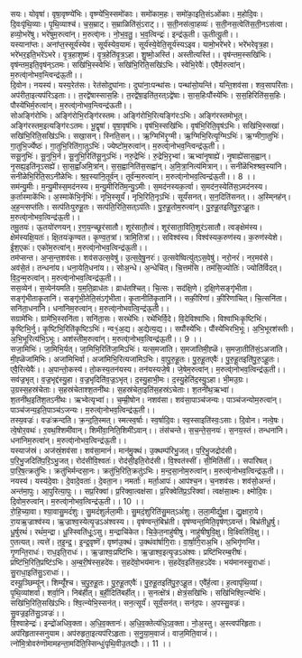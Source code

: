

  
सयः। योवृषा॑। वृषा॒वृष्ण्ये॑भिः। वृष्ण्ये॑भि॒स्समो॑काः। समो॑काम॒हः। समो॑का॒इति॒संऽओ॑काः। म॒होदि॒वः। दि॒वःपृ॑थि॒व्याः। पृ॒थि॒व्याश्च॑। च॒स॒म्राट्। स॒म्राळिति॑सं॒ऽराट्।। स॒ती॒नस॑त्वा॒हव्यः॑। स॒ती॒नस॒त्वेति॑स॒ती॒नऽस॑त्वा। हव्यो॒भरे॑षु। भरे॑षुम॒रुत्वा॑न्। म॒रुत्वा्॑नः। नो॒भ॒व॒तु॒। भ॒व॒त्विन्द्रः॑। इन्द्र॑ऊ॒ती। ऊ॒तीत्यू॒ती।।  
यस्याना॑प्तः। अना॑प्त॒स्सूर्य॑स्येव। सूर्य॑स्येव॒यामः॑। सूर्य॑स्ये॒वेति॒सूर्य॑स्यऽइव। यामो॒भरे॑भरे। भरे॑भरेवृत्र॒हा। भरे॑भर॒इति॒भरे॑ऽभरे। वृ॒त्र॒हाशुष्मः॑। वृ॒त्र॒हेति॑वृ॒त्र॒ऽहा। शु॒ष्मो॒अस्ति॑। अस्तीत्यस्ति॑।। वृष॑न्तम॒स्सखि॑भिः। वृष॑न्तम॒इति॒वृष॑न्ऽतमः। सखि॑भि॒स्स्वेभिः॑। सखि॑भि॒रिति॒सखि॑ऽभिः। स्वेभि॒रेवैः॑। एवै॑र्म॒रुत्वा॑न्। म॒रुत्वा्॑नोभव॒न्त्विन्द्र॑ऊ॒ती।।  
दि॒वोन। नयस्य॑। यस्य॒रेत॑सः। रेत॑सोदुघा॑नाः। दुघा॑नाः॒पन्था॑सः। पन्था॑सो॒यन्ति॑। यन्ति॒शव॑सा। शव॒सापरि॑ताः। अप॑रीता॒इत्यप॑रिऽइताः।। त॒रद्वे॑षास्सास॒हिः। त॒रद्वे॑षा॒इति॑त॒रत्ऽद्वे॑षाः। सा॒स॒हिःपौंस्ये॑भिः। स॒स॒हिरिति॑स॒स॒हिः। पौस्ये॑भिर्म॒रुत्वा॑न्। म॒रुत्वा्॑नोभव॒न्त्विन्द्र॑ऊती।।  
सोअङ्गि॑रोभिः। अङ्गि॑रोभि॒रङ्गि॑रस्तमः। अङ्गि॑रोभि॒रित्यङ्गि॑रःऽभिः। अङ्गि॑रस्तमोभूत्। अङ्गि॑रस्तम॒इत्यङ्गि॑रःऽतमः। भू॒द्वृषा॑। वृषा॒वृष॑भिः। वृष॑भि॒स्सखि॑भिः। वृष॑भि॒रिति॒वृष॑ऽभिः। सखि॑भि॒स्सखा॑। सखि॑भि॒रिति॒सखि॑ऽभिः। सखा॒सन्। स्निति॒सन्।। ऋ॒ग्मिभि॑रृ॒ग्मी। ऋ॒ग्मिभि॒रित्यृ॒ग्मिऽभिः॑। ऋ॒ग्मीगा॒तुभिः॑। गा॒तुभि॒र्ज्येष्ठः॑। गा॒तुभि॒रिति॑गा॒तुऽभिः॑। ज्येष्टो॑म॒रुत्वा॑न्। म॒रुत्वा्॑नोभव॒न्त्विन्द्र॑ऊ॒ती।।  
ससू॒नुभिः॑। सू॒नुभि॒र्न। सू॒नुभि॒रिति॑सू॒नुऽभिः॑। नरु॒द्रेभिः॑। रु॒द्रेभि॒रृभ्वा॑। ऋभ्वा॑नृ॒षाह्ये॑। नृ॒षाह्ये॑सास॒ह्वान्। नृ॒सह्य॒इति॑नृ॒ऽसह्ये॑। सा॒स॒ह्वाँअमि॒त्रा॑न्। स॒स॒ह्वानिति॑स॒सह्वा॑न्। अ॒मि॒त्रा॒नित्य॑मित्रान्।। सनी॑ळॆभिश्श्रव॒स्या॑नि। सनी॑ळेभि॒रिति॒सऽनी॑ळेभिः। श्र॒व॒स्या॑नि॒तूर्व॑न्। तूर्व॑न्म॒रुत्वा॑न्। म॒रुत्वा्॑नोभव॒त्विन्द्र॑ऊ॒ती।। 8 ।।  
सम॑न्यु॒मीः। म॒न्यु॒मीस्स॒मद॑नस्य। म॒न्यु॒मीरिति॑म॒न्यु॒ऽमीः। स॒मद॑नस्यक॒र्त्वा। स॒मद॑न॒स्येति॑स॒ऽमद॑नस्य। क॒र्तास्माके॑भिः। अ॒स्माके॑भि॒र्नृभिः॑। नृभि॒स्सूर्यं॑। नृभि॒रिति॒नृऽभिः॑। सूर्यं॑सनत्। स॒न॒दिति॑सनत्।। अ॒स्मि्नह॑न्। अ॒ह॒न्त्सप्त॑तिः। सत्प॑तिःपुरुहू॒तः। सत्प॑ति॒रिति॒सत्ऽप॑तिः। पु॒रु॒हू॒तोम॒रुत्वा॑न्। पु॒रु॒हू॒तइति॑पु॒रु॒ऽहू॒तः। म॒रुत्वा्॑नोभव॒त्विन्द्र॑ऊ॒ती।।  
तमू॒तयः॑। ऊ॒तयो॑रणयन्। र॒ण॒य॒न्च्छूर॑सातौ। शूर॑सातौ॒त्वं। शूर॑साता॒विति॒शूर॑ऽसातौ। त्वङ्क्षेम॑स्य। क्षेम॑स्यक्षि॒यतः॑। क्षि॒तयः॑कृण्वत। कृ॒ण्व॒त॒त्रां। त्रामि॒तित्रां।। सविश्व॑स्य। विश्व॑स्यक॒रुण॑स्य। क॒रुण॑स्येशे। ई॒श॒एकः॑। एको॑म॒रुत्वा॑न्। म॒रुत्वा्॑नोभव॒त्विन्द्र॑ऊ॒ती।।  
तम॑प्सन्त। अ॒प्स॒न्त॒शव॑सः। शव॑सउत्स॒वेषु॑। उ॒त्स॒वे॒षु॒नरः॑। उ॒त्सवेष्वित्यु॑त्ऽस॒वेषु॑। नरो॒नरं॑। नर॒मव॑से। अव॑से॒तं। तन्धना॑य। धना॒येति॒धना॑य।। सोअ॒न्धे। अ॒न्धेचि॑त्। चि॒त्तम॑सि। तम॑सि॒ज्योतिः॑। ज्योति॑र्विदत्। वि॒द॒न्म॒रुत्वा॑न्। म॒रुत्वा्॑नोभव॒त्विन्द्र॑ऊ॒ती।।  
सस॒व्येन॑। स॒व्येन॑यमति। य॒म॒ति॒व्राध॑तः। व्राध॑तश्चित्। चि॒त्सः। सद॑क्षि॒णे। द॒क्षि॒णेसङ्गृ॑भीता। सङ्गृ॑भीताकृ॒तानि॑। सङ्गृ॑भी॒तेति॒संऽगृ॑भीता। कृ॒तानीति॑कृ॒तानि॑।। सकी॒रिणा॑। की॒रिणा॑चित्। चि॒त्सनि॑ता। सनि॑ता॒धना॑नि। धना॑निम॒रुत्वा॑न्। म॒रुत्वा्॑नोभवत्वि॒न्द्र॑ऊ॒ती।।  
सग्रामे॑भिः। ग्रामे॑भि॒स्सनि॑ता। सनि॑ता॒सः। सरथे॑भिः। रथे॑भिर्वि॒दे। वि॒देविश्वा॑भिः। विश्वा॑भिःकृ॒ष्टिभिः॑। कृ॒ष्टिभि॒र्नु। कृ॒ष्टिभि॒रिति॑कृ॒ष्टिऽभिः॑। न्व१॒॑अ॒द्य। अ॒द्येत्य॒द्य।। सपौंस्ये॑भिः। पौंस्ये॑भिरभि॒भूः। अ॒भि॒भूरश॑स्तीः। अ॒भि॒भूरित्य॑भि॒ऽभूः। अश॑स्तीम॒रुत्वा॑न्। म॒रुत्वा्॑नोभव॒त्विन्द्र॑ऊ॒ती।। 9 ।।  
सजा॒मिभिः॑। जा॒मिभि॒र्यत्। जा॒मिभि॒रिति॑जा॒मिऽभिः॑। यत्स॒मजा॑ति। स॒मजा॑तिमी॒ह्ळॆ। स॒मजा॒तीति॑सं॒ऽअजा॑ति। मी॒ह्ळॆजा॑मिभिः। अजा॑मिभिर्वा। अजा॑मिभि॒रित्यजा॑मिऽभिः। वा॒पु॒रु॒हू॒तः। पु॒रु॒हू॒तएवैः॑। पु॒रु॒हू॒तइति॑पु॒रु॒ऽहू॒तः। एवै॒रित्येवैः॑।। अ॒पान्तो॒कस्य॑। तो॒कस्य॒तन॑यस्य। तन॑यस्यजे॒षे। जे॒षेम॒रुत्वा॑न्। म॒रुत्वा्॑नोभव॒त्विन्द्र॑ऊ॒ती।।  
सव॑ज्र॒भृत्। व॒ज्र॒भृद्द॑स्यु॒हा। व॒ज्र॒भृदिति॑व॒ज्र॒ऽभृत्। द॒स्यु॒हाभी॒मः। द॒स्यु॒हेति॑द॒स्यु॒ऽहा। भी॒मउ॒ग्रः। उ॒ग्रस्स॒हस्र॑चेताः। स॒हस्र॑चेताश्श॒तनी॑थः। स॒हस्र॑चेता॒इति॑स॒हस्र॑ऽचेताः। श॒तनी॑थ॒ऋभ्वा॑। श॒तनी॑थ॒इति॑श॒तऽनी॑थः। ऋभ्वेत्यृभ्वा॑।। च॒म्म्री॒षोन। नशव॑सा। शव॑सा॒पाञ्च॑जन्यः। पाञ्च॑जन्योम॒रुत्वा॑न्। पाञ्च॑जन्य॒इति॒पाञ्च॑ऽजन्यः। म॒रुत्वा्॑नोभव॒त्विन्द्र॑ऊ॒ती।।  
तस्य॒वज्रः॑। वज्रः॑क्रन्दति। क्र॒न्द॒ति॒स्मत्। स्मत्स्व॒र्षाः। स्व॒र्षादि॒वः। स्व॒स्साइति॑स्वः॒ऽसाः। दि॒वोन। नत्वे॒षः। त्वे॒षोर॒वथः॑। र॒वथ॒श्शिमी॑वान्। शिमी॑वा॒निति॒शिमी॑ऽवान्।। तंस॑चन्ते। स॒च॒न्ते॒स॒नयः॑। स॒नय॒स्तं। तन्धना॑नि। धना॑निम॒रुत्वा॑न्। म॒रुत्वा्॑नोभव॒त्विन्द्र॑ऊ॒ती।।  
यस्याज॑स्रं। अज॑स्रं॒शव॑सा। शव॑सा॒मानं॑। मान॑मु॒क्थं। उ॒क्थम्प॑रिभु॒जत्। प॒रि॒भु॒जद्रोद॑सी। प॒रि॒भु॒जदिति॑प॒रि॒ऽभु॒जत्। रोद॑सीवि॒श्वतः॑। रोद॑सी॒इति॒रोद॑सी। वि॒श्वत॑स्सीं। सी॒मिति॑सीं।। सपा॑रिषत्। पा॒रि॒ष॒त्क्रतु॑भिः। क्रतु॑भिर्मन्दसा॒नः। क्रतु॑भि॒रिति॒क्रतु॑ऽभिः। म॒न्द॒सा॒नोम॒रुत्वा॑न्। म॒रुत्वा्॑नोभव॒त्विन्द्र॑ऊ॒ती।।  
नयस्य॑। यस्य॑दे॒वाः। दे॒वादे॒वताः॑। दे॒वता॒न। नमर्ताः॑। मर्ता॒आपः॑। आप॑श्च॒न। च॒नशव॑सः। शव॑सो॒अन्तं॑। अन्त॑मा॒पुः। आ॒पुरित्या॒पुः।। सप्र॒रिक्वा॑। प्र॒रिक्वा॒त्वक्ष॑सा। प्र॒रिक्वेति॑प्र॒ऽरिक्वा॑। त्वक्ष॑सा॒क्ष्मः। क्ष्मोदि॒वः। दि॒वोम॒रुत्वा॑न्। म॒रुत्वा्॑नोभव॒त्विन्द्र॑ऊ॒ती।। 10 ।।  
रो॒हि॒च्या॒वा। श्या॒वासु॒मदं॑शुः। सु॒मदं॑शुर्लला॒मीः। सु॒मदं॒शुरिति॑सु॒मत्ऽअं॑शुः। ल॒ला॒मीर्द्यु॒क्षा। द्यु॒क्षारा॒ये। रा॒यऋ॒ज्राश्व॑स्य। ऋ॒ज्राश्व॒स्येत्यृ॒ज्रऽअ॑श्वस्य।। वृष॑ण्वन्तं॒बिभ्र॑ती। वृष॑ण्वन्त॒मिति॒वृष॑ण्ऽवन्तं। बिभ्र॑तीधू॒र्षु। धू॒र्षुरथं॑। रथं॑म॒न्द्रा। धू॒स्स्विति॑धूः॒ऽसु। म॒न्द्राचि॑केत। चि॒के॒त॒नाहु॑षीषु। नाहु॑षीषुवि॒क्षु। वि॒क्ष्विति॑वि॒क्षु।।  
ए॒तत्यत्। त्यत्ते॑। त॒इ॒न्द्र॒। इ॒न्द्र॒वृष्णॆ॑। वृष्ण॑उ॒क्थं। उ॒क्थंवा॑र्षागि॒राः। वा॒र्षा॒गि॒राअ॒भि। अ॒भिगृ॑णन्ति। गृ॒णन्ति॒राधः॑। राध॒इति॒राधः॑।। ऋ॒ज्राश्वः॒प्रष्टि॑भिः। ऋ॒ज्राश्व॒इत्यृ॒ज्रऽअ॑श्वः। प्रष्टि॑भिरम्ब॒रीषः॑। प्रष्टि॑भि॒रिति॒प्रष्टि॑ऽभिः। अ॒म्ब॒री॒ष॑स्स॒हदे॑वः। स॒हदे॑वो॒भय॑मानः। स॒हदे॑व॒इति॑स॒हऽदे॑वः। भय॑मानस्सु॒राधाः॑। सु॒राधा॒इति॑सु॒ऽराधाः॑।।  
दस्यू॒ञ्छिम्यू॑न्। शिम्यूँ॑श्च। च॒पु॒रु॒हू॒तः। पु॒रु॒हू॒तएवैः॑। पु॒रु॒हू॒तइति॑पु॒रु॒ऽहू॒त। एवै॑र्ह॒त्वा। ह॒त्वापृ॑थि॒व्यां। पृ॒थि॒व्यांशर्वा॑। शर्वा॒नि। निब॑र्हीत्। ब॒र्ही॒दिति॑बर्हीत्।। स॒नत्क्षे॑त्रं। क्षेत्रं॒सखि॑भिः। सखि॑भिश्वि॒त्न्येभिः॑। सखि॑भि॒रिति॒सखि॑ऽभिः। श्वि॒त्न्येभि॒स्सन॑त्। सन॒त्सूर्यं॑। सूर्यं॒सन॑त्। सन॑द॒पः। अ॒पस्सु॒वज्रः॑। सु॒वज्र॒इति॑सु॒ऽवज्रः॑।।  
वि॒श्वाहेन्द्रः॑। इन्द्रो॑अधिव॒क्ता। अ॒धि॒व॒क्तानः॑। अ॒धि॒व॒क्तेत्य॑धि॒ऽव॒क्ता। नो॒अ॒स्तु। अ॒स्त्वप॑रिहृताः। अप॑रिहृतास्सनुयाम। अप॑रुहृता॒इत्यप॑रिऽहृताः। स॒नु॒या॒म॒वाजं॑। वाज॒मिति॒वाजं॑।। त्नो॑मि॒त्रोवरु॑णॊमामहन्ता॒मदि॑ति॒स्सिन्धुः॑पृथि॒वीउ॒तद्यौः।। 11 ।।  

